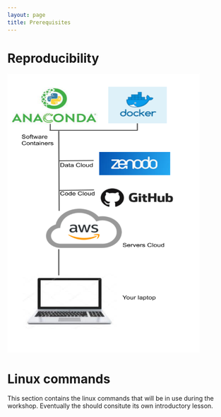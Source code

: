 ```yaml
---
layout: page
title: Prerequisites
---
```


# Reproducibility  

<a href="../fig/Repetibility.png">
  <img src="../fig/Repetibility.png" width="435" height="631" alt="Containers and clouds are good practices for Repetibility." />
</a>


# Linux commands
This section contains the linux commands that will be in use during 
the workshop. Eventually the should consitute its own introductory lesson.
